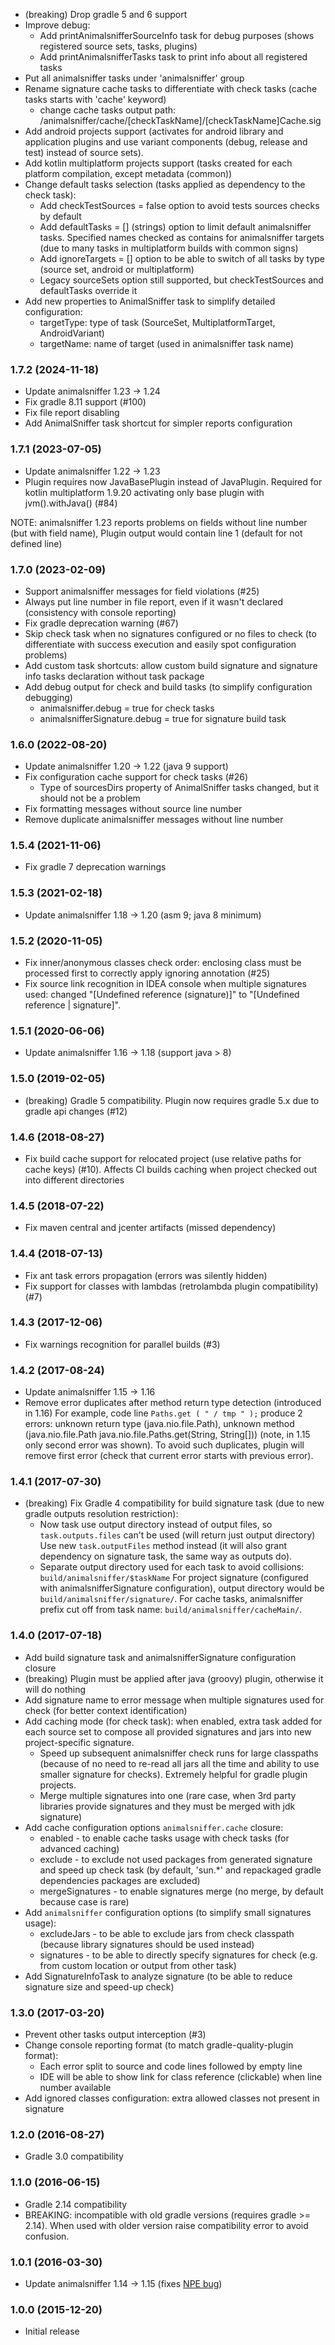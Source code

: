 * (breaking) Drop gradle 5 and 6 support
* Improve debug:
  - Add printAnimalsnifferSourceInfo task for debug purposes (shows registered source sets, tasks, plugins)
  - Add printAnimalsnifferTasks task to print info about all registered tasks
* Put all animalsniffer tasks under 'animalsniffer' group
* Rename signature cache tasks to differentiate with check tasks (cache tasks starts with 'cache' keyword)
  - change cache tasks output path: /animalsniffer/cache/[checkTaskName]/[checkTaskName]Cache.sig
* Add android projects support (activates for android library and application plugins
   and use variant components (debug, release and test) instead of source sets).
* Add kotlin multiplatform projects support (tasks created for each platform compilation, except metadata (common))
* Change default tasks selection (tasks applied as dependency to the check task):
  - Add checkTestSources = false option to avoid tests sources checks by default
  - Add defaultTasks = [] (strings) option to limit default animalsniffer tasks. 
     Specified names checked as contains for animalsniffer targets (due to many tasks in multiplatform builds 
     with common signs)
  - Add ignoreTargets = [] option to be able to switch of all tasks by type (source set, android or multiplatform)
  - Legacy sourceSets option still supported, but checkTestSources and defaultTasks override it
* Add new properties to AnimalSniffer task to simplify detailed configuration:
  - targetType: type of task (SourceSet, MultiplatformTarget, AndroidVariant)
  - targetName: name of target (used in animalsniffer task name) 

### 1.7.2 (2024-11-18)
* Update animalsniffer 1.23 -> 1.24
* Fix gradle 8.11 support (#100)
* Fix file report disabling
* Add AnimalSniffer task shortcut for simpler reports configuration

### 1.7.1 (2023-07-05)
* Update animalsniffer 1.22 -> 1.23
* Plugin requires now JavaBasePlugin instead of JavaPlugin.
  Required for kotlin multiplatform 1.9.20 activating only base plugin with jvm().withJava() (#84)

NOTE: animalsniffer 1.23 reports problems on fields without line number (but with field name),
Plugin output would contain line 1 (default for not defined line)

### 1.7.0 (2023-02-09)
* Support animalsniffer messages for field violations (#25)
* Always put line number in file report, even if it wasn't declared (consistency with console reporting)
* Fix gradle deprecation warning (#67)
* Skip check task when no signatures configured or no files to check (to differentiate with success execution 
  and easily spot configuration problems)
* Add custom task shortcuts: allow custom build signature and signature info tasks declaration without task package
* Add debug output for check and build tasks (to simplify configuration debugging)
  - animalsniffer.debug = true for check tasks
  - animalsnifferSignature.debug = true for signature build task

### 1.6.0 (2022-08-20)
* Update animalsniffer 1.20 -> 1.22 (java 9 support)
* Fix configuration cache support for check tasks (#26)
  - Type of sourcesDirs property of AnimalSniffer tasks changed, but it should not be a problem
* Fix formatting messages without source line number
* Remove duplicate animalsniffer messages without line number

### 1.5.4 (2021-11-06)
* Fix gradle 7 deprecation warnings 

### 1.5.3 (2021-02-18)
* Update animalsniffer 1.18 -> 1.20 (asm 9; java 8 minimum)

### 1.5.2 (2020-11-05)
* Fix inner/anonymous classes check order: enclosing class must be processed first
  to correctly apply ignoring annotation (#25)
* Fix source link recognition in IDEA console when multiple signatures used: 
  changed "[Undefined reference (signature)]" to "[Undefined reference | signature]".

### 1.5.1 (2020-06-06)
* Update animalsniffer 1.16 -> 1.18 (support java > 8)

### 1.5.0 (2019-02-05)
* (breaking) Gradle 5 compatibility. Plugin now requires gradle 5.x due to gradle api changes (#12)

### 1.4.6 (2018-08-27)
* Fix build cache support for relocated project (use relative paths for cache keys) (#10). 
  Affects CI builds caching when project checked out into different directories  

### 1.4.5 (2018-07-22)
* Fix maven central and jcenter artifacts (missed dependency)

### 1.4.4 (2018-07-13)
* Fix ant task errors propagation (errors was silently hidden)
* Fix support for classes with lambdas (retrolambda plugin compatibility) (#7)

### 1.4.3 (2017-12-06)
* Fix warnings recognition for parallel builds (#3)

### 1.4.2 (2017-08-24)
* Update animalsniffer 1.15 -> 1.16
* Remove error duplicates after method return type detection (introduced in 1.16)
  For example, code line `Paths.get ( " / tmp " );` produce 2 errors: 
  unknown return type (java.nio.file.Path), unknown method (java.nio.file.Path java.nio.file.Paths.get(String, String[]))
  (note, in 1.15 only second error was shown).
  To avoid such duplicates, plugin will remove first error (check that current error starts with previous error). 

### 1.4.1 (2017-07-30)
* (breaking) Fix Gradle 4 compatibility for build signature task (due to new gradle outputs resolution restriction): 
    - Now task use output directory instead of output files, so `task.outputs.files` can't be used (will return just output directory) 
    Use new `task.outputFiles` method instead (it will also grant dependency on signature task, the same way as outputs do).
    - Separate output directory used for each task to avoid collisions: `build/animalsniffer/$taskName`
    For project signature (configured with animalsnifferSignature configuration), output directory would be
    `build/animalsniffer/signature/`. For cache tasks, animalsniffer prefix cut off from task name: 
    `build/animalsniffer/cacheMain/`.

### 1.4.0 (2017-07-18)
* Add build signature task and animalsnifferSignature configuration closure 
* (breaking) Plugin must be applied after java (groovy) plugin, otherwise it will do nothing
* Add signature name to error message when multiple signatures used for check (for better context identification) 
* Add caching mode (for check task): when enabled, extra task added for each source set to compose all provided signatures and jars 
into new project-specific signature.
    - Speed up subsequent animalsniffer check runs for large classpaths (because of no need to re-read all jars all the 
     time and ability to use smaller signature for checks). Extremely helpful for gradle plugin projects.
    - Merge multiple signatures into one (rare case, when 3rd party libraries provide signatures and they must be merged with jdk signature)
* Add cache configuration options `animalsniffer.cache` closure:
    - enabled - to enable cache tasks usage with check tasks (for advanced caching)
    - exclude - to exclude not used packages from generated signature and speed up check task 
    (by default, 'sun.*' and repackaged gradle dependencies packages are excluded)
    - mergeSignatures - to enable signatures merge (no merge, by default because case is rare)
* Add `animalsniffer` configuration options (to simplify small signatures usage):
    - excludeJars - to be able to exclude jars from check classpath (because library signatures should be used instead)
    - signatures - to be able to directly specify signatures for check (e.g. from custom location or output from other task)
* Add SignatureInfoTask to analyze signature (to be able to reduce signature size and speed-up check)

### 1.3.0 (2017-03-20)
* Prevent other tasks output interception (#3)
* Change console reporting format (to match gradle-quality-plugin format):
    - Each error split to source and code lines followed by empty line
    - IDE will be able to show link for class reference (clickable) when line number available
* Add ignored classes configuration: extra allowed classes not present in signature

### 1.2.0 (2016-08-27)
* Gradle 3.0 compatibility

### 1.1.0 (2016-06-15)
* Gradle 2.14 compatibility
* BREAKING: incompatible with old gradle versions (requires gradle >= 2.14). 
  When used with older version raise compatibility error to avoid confusion.

### 1.0.1 (2016-03-30)
* Update animalsniffer 1.14 -> 1.15 (fixes [NPE bug](https://github.com/mojohaus/animal-sniffer/issues/8))

### 1.0.0 (2015-12-20)
* Initial release